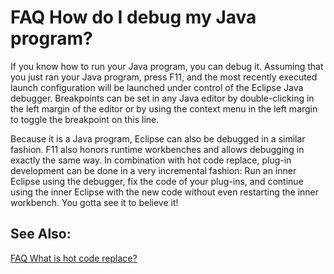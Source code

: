 

FAQ How do I debug my Java program?
===================================

If you know how to run your Java program, you can debug it. Assuming that you just ran your Java program, press F11, and the most recently executed launch configuration will be launched under control of the Eclipse Java debugger. Breakpoints can be set in any Java editor by double-clicking in the left margin of the editor or by using the context menu in the left margin to toggle the breakpoint on this line.

  

Because it is a Java program, Eclipse can also be debugged in a similar fashion. F11 also honors runtime workbenches and allows debugging in exactly the same way. In combination with hot code replace, plug-in development can be done in a very incremental fashion: Run an inner Eclipse using the debugger, fix the code of your plug-ins, and continue using the inner Eclipse with the new code without even restarting the inner workbench. You gotta see it to believe it!

  

  

See Also:
---------

[FAQ What is hot code replace?](./FAQ_What_is_hot_code_replace.md "FAQ What is hot code replace?")

